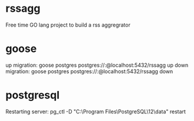 # rssagg
Free time GO lang project to build a rss aggregrator

# goose
up migration:
goose postgres postgres://<userName>:<password>@localhost:5432/rssagg up
down migration:
goose postgres postgres://<userName>:<password>@localhost:5432/rssagg down

# postgresql
Restarting server:
pg_ctl -D "C:\Program Files\PostgreSQL\12\data" restart